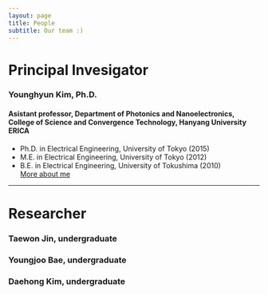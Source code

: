```yaml
---
layout: page
title: People
subtitle: Our team :)
---
```


# Principal Invesigator
### Younghyun Kim, Ph.D.
#### Asistant professor, Department of Photonics and Nanoelectronics, College of Science and Convergence Technology, Hanyang University ERICA
- Ph.D. in Electrical Engineering, University of Tokyo (2015)
- M.E. in Electrical Engineering, University of Tokyo (2012) 
- B.E. in Electrical Engineering, University of Tokushima (2010)  
    [More about me](https://yh2424.github.io/people/younghyunkim)  

---
# Researcher
### Taewon Jin, undergraduate


### Youngjoo Bae, undergraduate


### Daehong Kim, undergraduate


